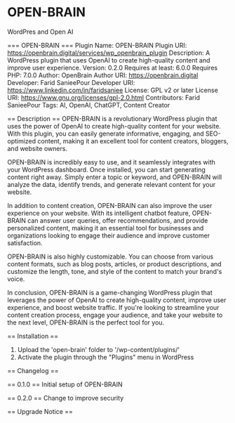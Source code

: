 # OPEN-BRAIN
WordPres and Open AI

=== OPEN-BRAIN === 
Plugin Name: OPEN-BRAIN
Plugin URI: https://openbrain.digital/services/wp_openbrain_plugin
Description: A WordPress plugin that uses OpenAI to create high-quality content and improve user experience.
Version: 0.2.0
Requires at least: 6.0.0
Requires PHP: 7.0.0
Author: OpenBrain
Author URI: https://openbrain.digital
Developer: Farid SanieePour
Developer URI: https://www.linkedin.com/in/faridsaniee
License: GPL v2 or later
License URI: https://www.gnu.org/licenses/gpl-2.0.html
Contributors: Farid SanieePour
Tags: AI, OpenAI, ChatGPT, Content Creator

== Description ==
OPEN-BRAIN is a revolutionary WordPress plugin that uses the power of OpenAI to create high-quality content for your website. With this plugin, you can easily generate informative, engaging, and SEO-optimized content, making it an excellent tool for content creators, bloggers, and website owners.

OPEN-BRAIN is incredibly easy to use, and it seamlessly integrates with your WordPress dashboard. Once installed, you can start generating content right away. Simply enter a topic or keyword, and OPEN-BRAIN will analyze the data, identify trends, and generate relevant content for your website.

In addition to content creation, OPEN-BRAIN can also improve the user experience on your website. With its intelligent chatbot feature, OPEN-BRAIN can answer user queries, offer recommendations, and provide personalized content, making it an essential tool for businesses and organizations looking to engage their audience and improve customer satisfaction.

OPEN-BRAIN is also highly customizable. You can choose from various content formats, such as blog posts, articles, or product descriptions, and customize the length, tone, and style of the content to match your brand's voice.

In conclusion, OPEN-BRAIN is a game-changing WordPress plugin that leverages the power of OpenAI to create high-quality content, improve user experience, and boost website traffic. If you're looking to streamline your content creation process, engage your audience, and take your website to the next level, OPEN-BRAIN is the perfect tool for you.


== Installation ==
1. Upload the \'open-brain\' folder to \'/wp-content/plugins/\'
2. Activate the plugin through the "Plugins" menu in WordPress

== Changelog ==

== 0.1.0 ==
Initial setup of OPEN-BRAIN

== 0.2.0 == 
Change to improve security

== Upgrade Notice ==